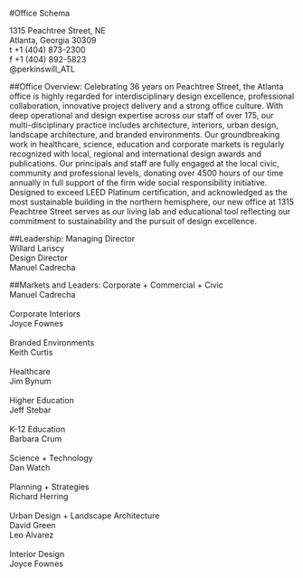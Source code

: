 #Office Schema

1315 Peachtree Street, NE<br />
Atlanta, Georgia 30309<br />
t +1 (404) 873-2300<br />
f +1 (404) 892-5823<br />
@perkinswill_ATL<br />

##Office Overview:
Celebrating 36 years on Peachtree Street, the Atlanta office is highly regarded for interdisciplinary design excellence, professional collaboration, innovative project delivery and a strong office culture. With deep operational and design expertise across our staff of over 175, our multi-disciplinary practice includes architecture, interiors, urban design, landscape architecture, and branded environments. Our groundbreaking work in healthcare, science, education and corporate markets is regularly recognized with local, regional and international design awards and publications. Our principals and staff are fully engaged at the local civic, community and professional levels, donating over 4500 hours of our time annually in full support of the firm wide social responsibility initiative. Designed to exceed LEED Platinum certification, and acknowledged as the most sustainable building in the northern hemisphere, our new office at 1315 Peachtree Street serves as our living lab and educational tool reflecting our commitment to sustainability and the pursuit of design excellence.

##Leadership:
Managing Director<br />
Willard Lariscy<br />
Design Director<br />
Manuel Cadrecha<br />

##Markets and Leaders:
Corporate + Commercial + Civic<br />
Manuel Cadrecha<br /><br />
Corporate Interiors<br />
Joyce Fownes<br /><br />
Branded Environments<br />
Keith Curtis<br /><br />
Healthcare<br />
Jim Bynum<br /><br />
Higher Education<br />
Jeff Stebar<br /><br />
K-12 Education<br />
Barbara Crum<br /><br />
Science + Technology<br />
Dan Watch<br /><br />
Planning + Strategies<br />
Richard Herring<br /><br />
Urban Design + Landscape Architecture<br />
David Green<br />
Leo Alvarez<br /><br />
Interior Design<br />
Joyce Fownes